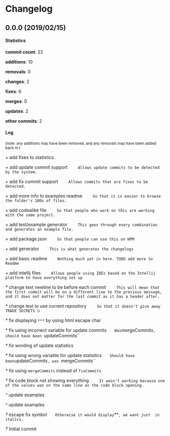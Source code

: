 # Changelog
## 0.0.0 (2019/02/15)
#### Statistics
**commit count**: 22

**additions**: 10

**removals**: 0

**changes**: 2

**fixes**: 6

**merges**: 0

**updates**: 2

**other commits**: 2

#### Log
<small>(note: any additions may have been removed, and any removals may have been added back in.)</small>

*+* add fixes to statistics

*+* add update commit support
`    Allows update commits to be detected by the system.`

*+* add fix commit support
`    Allows commits that are fixes to be detected.`

*+* add more info to examples readme
`    So that it is easier to browse the folder's 100s of files.`

*+* add codealike file
`    So that people who work on this are working with the same project.`

*+* add test/example generator
`    This goes through every combination and generates an example file.`

*+* add package.json
`    So that people can use this on NPM`

*+* add generator
`    This is what generates the changelogs`

*+* add basic readme
`    Nothing much yet in here. TODO add more to Readme`

*+* add intellij files
`    Allows people using IDEs based on the Intellij platform to have everything set up`

*&ast;* change text newline to be before each commit
`    This will mean that the first commit will be on a different line to the previous message, and it does not matter for the last commit as it has a header after.`

*&ast;* change test to use current repository
`    So that it doesn't give away TRADE SECRETS 🤐`

*&ast;* fix displaying `***` by using html escape char

*&ast;* fix using incorrect variable for update commits
`    Was `mergeCommits`, should have been `updateCommits``

*&ast;* fix wording of update statistics

*&ast;* fix using wrong variable for update statistics
`    Should have been `updateCommits`, was `mergeCommits``

*&ast;* fix using `mergeCommits` instead of `fixCommits`

*&ast;* fix code block not showing everything
`    It wasn't working because one of the values was on the same line as the code block opening.`

*^* update examples

*^* update examples

*?* escape fix symbol
`    Otherwise it would display `***`, we want just `*` in italics.`

*?* Initial commit
